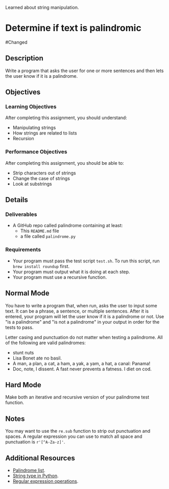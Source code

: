 Learned about string manipulation.
# Determine if text is palindromic
#Changed
## Description

Write a program that asks the user for one or more sentences and then lets the user know if it is a palindrome.

## Objectives

### Learning Objectives

After completing this assignment, you should understand:

* Manipulating strings
* How strings are related to lists
* Recursion

### Performance Objectives

After completing this assignment, you should be able to:

* Strip characters out of strings
* Change the case of strings
* Look at substrings

## Details

### Deliverables

* A GitHub repo called palindrome containing at least:
  * This `README.md` file
  * a file called `palindrome.py`

### Requirements  

* Your program must pass the test script `test.sh`. To run this script, run `brew install roundup` first.
* Your program must output what it is doing at each step.
* Your program must use a recursive function.

## Normal Mode

You have to write a program that, when run, asks the user to input some text. It can be a phrase, a sentence, or multiple sentences. After it is entered, your program will let the user know if it is a palindrome or not. Use "is a palindrome" and "is not a palindrome" in your output in order for the tests to pass.

Letter casing and punctuation do not matter when testing a palindrome. All of the following are valid palindromes:

* stunt nuts
* Lisa Bonet ate no basil.
* A man, a plan, a cat, a ham, a yak, a yam, a hat, a canal: Panama!
* Doc, note, I dissent. A fast never prevents a fatness. I diet on cod.

## Hard Mode

Make both an iterative and recursive version of your palindrome test function.

## Notes

You may want to use the `re.sub` function to strip out punctuation and spaces. A regular expression you can use to match all space and punctuation is `r'[^A-Za-z]'`.

## Additional Resources

* [Palindrome list](http://www.palindromelist.net/).
* [String type in Python](https://docs.python.org/3/library/stdtypes.html#text-sequence-type-str).
* [Regular expression operations](https://docs.python.org/3/library/re.html).

